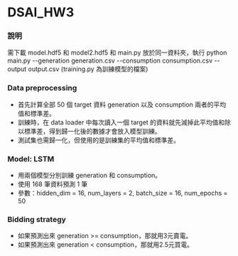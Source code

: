 # DSAI_HW3
### 說明
需下載 model.hdf5 和 model2.hdf5 和 main.py 放於同一資料夾，執行 python main.py --generation generation.csv --consumption consumption.csv --output output.csv
(training.py 為訓練模型的檔案)

### Data preprocessing 
- 首先計算全部 50 個 target 資料 generation 以及 consumption 兩者的平均值和標準差。
- 訓練時，在 data loader 中每次讀入一個 target 的資料就先減掉此平均值和除以標準差，得到歸一化後的數據才會放入模型訓練。
- 測試集也需歸一化，但使用的是訓練集的平均值和標準差。


### Model: LSTM
- 用兩個模型分別訓練 generation 和 consumption。
- 使用 168 筆資料預測 1 筆
- 參數：hidden_dim = 16, num_layers = 2, batch_size = 16, num_epochs = 50



### Bidding strategy
- 如果預測出來 generation >= consumption，那就用3元賣電。
- 如果預測出來 generation < consumption，那就用2.5元買電。



